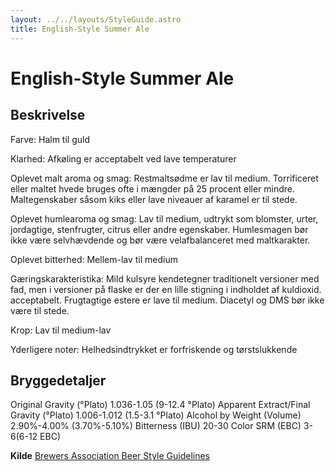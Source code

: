 ```yaml
---
layout: ../../layouts/StyleGuide.astro
title: English-Style Summer Ale
---
```

# English-Style Summer Ale

## Beskrivelse
Farve: Halm til guld

Klarhed: Afkøling er acceptabelt ved lave temperaturer

Oplevet malt aroma og smag: Restmaltsødme er lav til medium. Torrificeret eller maltet hvede bruges ofte i mængder på 25 procent eller mindre. Maltegenskaber såsom kiks eller lave niveauer af karamel er til stede.

Oplevet humlearoma og smag: Lav til medium, udtrykt som blomster, urter, jordagtige, stenfrugter, citrus eller andre egenskaber. Humlesmagen bør ikke være selvhævdende og bør være velafbalanceret med maltkarakter.

Oplevet bitterhed: Mellem-lav til medium

Gæringskarakteristika: Mild kulsyre kendetegner traditionelt versioner med fad, men i versioner på flaske er der en lille stigning i indholdet af kuldioxid. acceptabelt. Frugtagtige estere er lave til medium. Diacetyl og DMS bør ikke være til stede.

Krop: Lav til medium-lav

Yderligere noter: Helhedsindtrykket er forfriskende og tørstslukkende




## Bryggedetaljer
Original Gravity (°Plato) 1.036-1.05 (9-12.4 °Plato)
Apparent Extract/Final Gravity (°Plato) 1.006-1.012 (1.5-3.1 °Plato)
Alcohol by Weight (Volume) 2.90%-4.00% (3.70%-5.10%)
Bitterness (IBU) 20-30
Color SRM (EBC) 3-6(6-12 EBC)					



**Kilde**
[Brewers Association Beer Style Guidelines](https://www.brewersassociation.org/)
